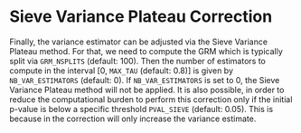 # Sieve Variance Plateau Correction

Finally, the variance estimator can be adjusted via the Sieve Variance Plateau method. For that, we need to compute the GRM which is typically split via `GRM_NSPLITS` (default: 100). Then the number of estimators to compute in the interval [0, `MAX_TAU` (default: 0.8)] is given by `NB_VAR_ESTIMATORS` (default: 0). If `NB_VAR_ESTIMATORS` is set to 0, the Sieve Variance Plateau method will not be applied. It is also possible, in order to reduce the computational burden to perform this correction only if the initial p-value is below a specific threshold `PVAL_SIEVE` (default: 0.05). This is because in the correction will only increase the variance estimate.
